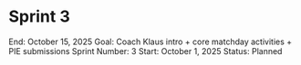 # Sprint 3

End: October 15, 2025
Goal: Coach Klaus intro + core matchday activities + PIE submissions
Sprint Number: 3
Start: October 1, 2025
Status: Planned